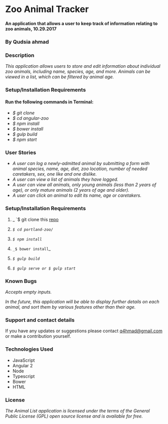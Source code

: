 # Zoo Animal Tracker

#### An application that allows a user to keep track of information relating to zoo animals, 10.29.2017

### By Qudsia ahmad

### Description

_This application allows users to store and edit information about individual zoo animals, including name, species, age, and more. Animals can be viewed in a list, which can be filtered by animal age._

### Setup/Installation Requirements

#### Run the following commands in Terminal:

* _$ git clone_
* _$ cd angular-zoo_
* _$ npm install_
* _$ bower install_
* _$ gulp build_
* _$ npm start_

### User Stories

* _A user can log a newly-admitted animal by submitting a form with animal species, name, age, diet, zoo location, number of needed caretakers, sex, one like and one dislike._
* _A user can view a list of animals they have logged._
* _A user can view all animals, only young animals (less than 2 years of age), or only mature animals (2 years of age and older)._
* _A user can click an animal to edit its name, age or caretakers._



### Setup/Installation Requirements

1. _ `$ git clone this [repo](https://github.com/q4hmad/ZooApp)

1. _`$ cd portland-zoo/`_

1. _`$ npm install`_

1. `_$ bower install`_

1. _`$ gulp build`_

1. _`$ gulp serve or $ gulp start`_

### Known Bugs

_Accepts empty inputs._

_In the future, this application will be able to display further details on each animal, and sort them by various features other than their age._

### Support and contact details

If you have any updates or suggestions please contact q4hmad@gmail.com or make a contribution yourself.

### Technologies Used

* JavaScript
* Angular 2
* Node
* Typescript
* Bower
* HTML


### License



_The Animal List application is licensed under the terms of the General Public License (GPL) open source license and is available for free._
